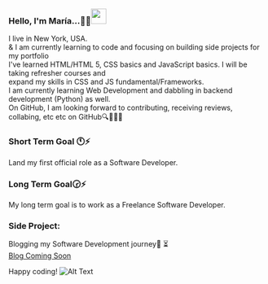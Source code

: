 ### Hello,  I'm María...💬:blush:<img src="https://raw.githubusercontent.com/MartinHeinz/MartinHeinz/master/wave.gif" width="30px">

<!--
**MariaCorpeno/MariaCorpeno** is a ✨ _special_ ✨ repository because its `README.md` (this file) appears on your GitHub profile.

Here are some ideas to get you started:

- 🔭 I’m currently working on ...
- 🌱 I’m currently learning ...
- 👯 I’m looking to collaborate on ...
- 🤔 I’m looking for help with ...
- 💬 Ask me about ...
- 📫 How to reach me: ...
- 😄 Pronouns: ...
- ⚡ Fun fact: ...
-->

I live in New York, USA.<br> & I am currently learning to code and focusing on building side projects for my portfolio<br>
I've learned HTML/HTML 5, CSS basics and JavaScript basics. I will be taking refresher courses and <br>
expand my skills in CSS and JS fundamental/Frameworks. <br>
I am currently learning Web Development and dabbling in backend development  (Python) as well. <br> 
On GitHub, I am looking forward to contributing, receiving reviews, collabing,  etc etc on GitHub:mag::file_folder::bulb::smiley:
<br>

### Short Term Goal :clock11:⚡
Land my first official role as a Software Developer.<br>
### Long Term Goal:clock230:⚡
My long term goal is to work as a Freelance Software Developer. 
### Side Project: <br>
 Blogging my Software Development journey:notebook: :hourglass_flowing_sand:<br>
<a href="https://mariacorpeno.com/"> Blog Coming Soon </a>

Happy coding!
![Alt Text](https://media.giphy.com/media/U50iPkrdMeLa7jKBn8/giphy.gif)
